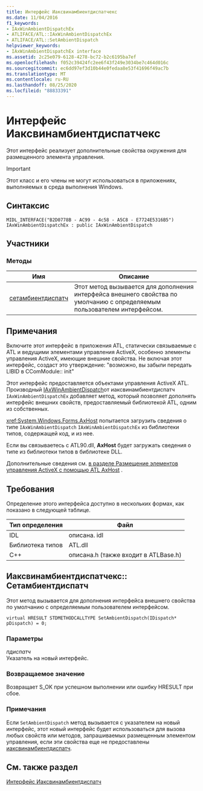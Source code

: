 ```yaml
---
title: Интерфейс Иаксвинамбиентдиспатчекс
ms.date: 11/04/2016
f1_keywords:
- IAxWinAmbientDispatchEx
- ATLIFACE/ATL::IAxWinAmbientDispatchEx
- ATLIFACE/ATL::SetAmbientDispatch
helpviewer_keywords:
- IAxWinAmbientDispatchEx interface
ms.assetid: 2c25e079-6128-4278-bc72-b2c6195ba7ef
ms.openlocfilehash: f052c39424fc2ee6f43f249e3034be7c464d016c
ms.sourcegitcommit: ec6dd97ef3d10b44e0fedaa8e53f41696f49ac7b
ms.translationtype: MT
ms.contentlocale: ru-RU
ms.lasthandoff: 08/25/2020
ms.locfileid: "88833391"
---
```

# <a name="iaxwinambientdispatchex-interface"></a>Интерфейс Иаксвинамбиентдиспатчекс

Этот интерфейс реализует дополнительные свойства окружения для размещенного элемента управления.

> [!IMPORTANT]
> Этот класс и его члены не могут использоваться в приложениях, выполняемых в среда выполнения Windows.

## <a name="syntax"></a>Синтаксис

```
MIDL_INTERFACE("B2D0778B - AC99 - 4c58 - A5C8 - E7724E5316B5") IAxWinAmbientDispatchEx : public IAxWinAmbientDispatch
```

## <a name="members"></a>Участники

### <a name="methods"></a>Методы

|Имя|Описание|
|-|-|
|[сетамбиентдиспатч](#setambientdispatch)|Этот метод вызывается для дополнения интерфейса внешнего свойства по умолчанию с определяемым пользователем интерфейсом.|

## <a name="remarks"></a>Примечания

Включите этот интерфейс в приложения ATL, статически связываемые с ATL и ведущими элементами управления ActiveX, особенно элементы управления ActiveX, имеющие внешние свойства. Не включая этот интерфейс, создаст это утверждение: "возможно, вы забыли передать LIBID в CComModule:: init"

Этот интерфейс предоставляется объектами управления ActiveX ATL. Производный [IAxWinAmbientDispatch](../../atl/reference/iaxwinambientdispatch-interface.md)от иаксвинамбиентдиспатч `IAxWinAmbientDispatchEx` добавляет метод, который позволяет дополнять интерфейс внешних свойств, предоставляемый библиотекой ATL, одним из собственных.

<xref:System.Windows.Forms.AxHost> попытается загрузить сведения о типе `IAxWinAmbientDispatch` `IAxWinAmbientDispatchEx` из библиотеки типов, содержащей код, и из нее.

Если вы связываетесь с ATL90.dll, **AxHost** будет загружать сведения о типе из библиотеки типов в библиотеке DLL.

Дополнительные сведения см. [в разделе Размещение элементов управления ActiveX с помощью ATL AxHost](../../atl/hosting-activex-controls-using-atl-axhost.md) .

## <a name="requirements"></a>Требования

Определение этого интерфейса доступно в нескольких формах, как показано в следующей таблице.

|Тип определения|Файл|
|---------------------|----------|
|IDL|описана. idl|
|Библиотека типов|ATL.dll|
|C++|описана.h (также входит в ATLBase.h)|

## <a name="iaxwinambientdispatchexsetambientdispatch"></a><a name="setambientdispatch"></a> Иаксвинамбиентдиспатчекс:: Сетамбиентдиспатч

Этот метод вызывается для дополнения интерфейса внешнего свойства по умолчанию с определяемым пользователем интерфейсом.

```
virtual HRESULT STDMETHODCALLTYPE SetAmbientDispatch(IDispatch* pDispatch) = 0;
```

### <a name="parameters"></a>Параметры

*пдиспатч*<br/>
Указатель на новый интерфейс.

### <a name="return-value"></a>Возвращаемое значение

Возвращает S_OK при успешном выполнении или ошибку HRESULT при сбое.

### <a name="remarks"></a>Примечания

Если `SetAmbientDispatch` метод вызывается с указателем на новый интерфейс, этот новый интерфейс будет использоваться для вызова любых свойств или методов, запрашиваемых размещенным элементом управления, если эти свойства еще не предоставлены [иаксвинамбиентдиспатч](../../atl/reference/iaxwinambientdispatch-interface.md).

## <a name="see-also"></a>См. также раздел

[Интерфейс Иаксвинамбиентдиспатч](../../atl/reference/iaxwinambientdispatch-interface.md)
